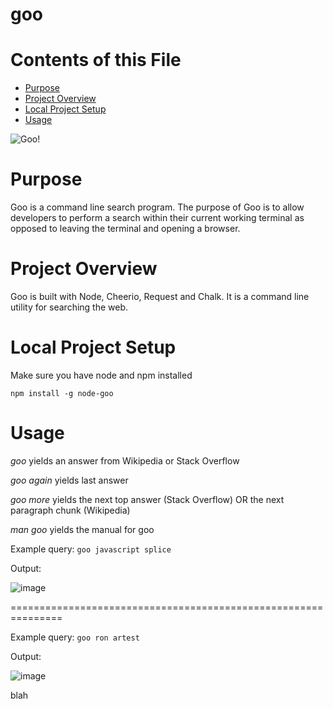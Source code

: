 # goo

# Contents of this File

* [Purpose](#purpose)
* [Project Overview](#project-overview)
* [Local Project Setup](#local-project-setup)
* [Usage](#usage)


![Goo!](http://media2.giphy.com/media/FT0UFROtAbVEA/giphy.gif)


# Purpose

Goo is a command line search program. The purpose of Goo is to allow developers to perform a search within their current working terminal as opposed to leaving the terminal and opening a browser.

# Project Overview

Goo is built with Node, Cheerio, Request and Chalk. It is a command line utility for searching the web.

# Local Project Setup

Make sure you have node and npm installed

`npm install -g node-goo`

# Usage

_goo <query>_ yields an answer from Wikipedia or Stack Overflow

_goo again_ yields last answer

_goo more_ yields the next top answer (Stack Overflow) OR the next paragraph chunk (Wikipedia)

_man goo_ yields the manual for goo

Example query: `goo javascript splice`

Output:

![image](http://i.imgur.com/2S41NHz.png)

===============================================================

Example query: `goo ron artest`

Output:

![image](http://i.imgur.com/nmS3yss.png)

blah

